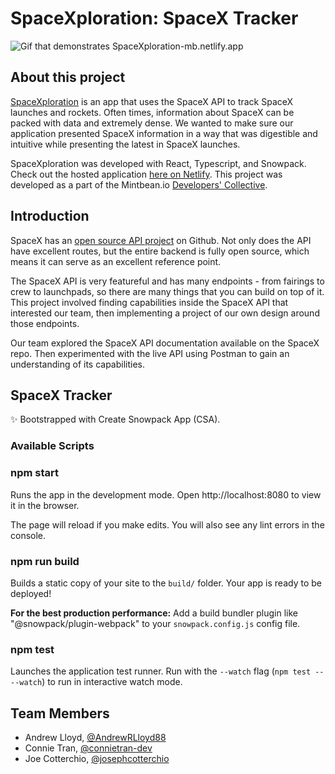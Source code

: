 # SpaceXploration: SpaceX Tracker

![Gif that demonstrates SpaceXploration-mb.netlify.app](spacexploration-demo.gif)

## About this project

[SpaceXploration](https://spacexploration-mb.netlify.app/) is an app that uses the SpaceX API to track SpaceX launches and rockets. Often times, information about SpaceX can be packed with data and extremely dense. We wanted to make sure our application presented SpaceX information in a way that was digestible and intuitive while presenting the latest in SpaceX launches.

SpaceXploration was developed with React, Typescript, and Snowpack. Check out the hosted application [here on Netlify](https://spacexploration-mb.netlify.app/). This project was developed as a part of the Mintbean.io [Developers' Collective](https://devcollective.io/).

## Introduction

SpaceX has an [open source API project](https://github.com/r-spacex/SpaceX-API) on Github. Not only does the API have excellent routes, but the entire backend is fully open source, which means it can serve as an excellent reference point.

The SpaceX API is very featureful and has many endpoints - from fairings to crew to launchpads, so there are many things that you can build on top of it. This project involved finding capabilities inside the SpaceX API that interested our team, then implementing a project of our own design around those endpoints.

Our team explored the SpaceX API documentation available on the SpaceX repo. Then experimented with the live API using Postman to gain an understanding of its capabilities.

## SpaceX Tracker

✨ Bootstrapped with Create Snowpack App (CSA).

### Available Scripts

### npm start

Runs the app in the development mode.
Open http://localhost:8080 to view it in the browser.

The page will reload if you make edits.
You will also see any lint errors in the console.

### npm run build

Builds a static copy of your site to the `build/` folder.
Your app is ready to be deployed!

**For the best production performance:** Add a build bundler plugin like "@snowpack/plugin-webpack" to your `snowpack.config.js` config file.

### npm test

Launches the application test runner.
Run with the `--watch` flag (`npm test -- --watch`) to run in interactive watch mode.

## Team Members

* Andrew Lloyd, [@AndrewRLloyd88](https://github.com/AndrewRLloyd88)
* Connie Tran, [@connietran-dev](https://github.com/connietran-dev)
* Joe Cotterchio, [@josephcotterchio](https://github.com/josephcotterchio)